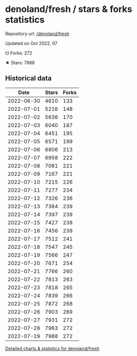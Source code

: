 # denoland/fresh / stars & forks statistics

Repository url: [/denoland/fresh](https://github.com/denoland/fresh)

Updated on Oct 2022, 07

☋ Forks: 272

★ Stars: 7988

## Historical data
| Date | Stars | Forks |
|------|-------|-------|
| 2022-06-30 | 4610 | 133 | 
| 2022-07-01 | 5216 | 148 | 
| 2022-07-02 | 5636 | 170 | 
| 2022-07-03 | 6040 | 187 | 
| 2022-07-04 | 6451 | 195 | 
| 2022-07-05 | 6571 | 199 | 
| 2022-07-06 | 6806 | 213 | 
| 2022-07-07 | 6958 | 222 | 
| 2022-07-08 | 7081 | 221 | 
| 2022-07-09 | 7167 | 221 | 
| 2022-07-10 | 7215 | 226 | 
| 2022-07-11 | 7277 | 234 | 
| 2022-07-12 | 7326 | 236 | 
| 2022-07-13 | 7364 | 239 | 
| 2022-07-14 | 7397 | 239 | 
| 2022-07-15 | 7427 | 238 | 
| 2022-07-16 | 7456 | 239 | 
| 2022-07-17 | 7512 | 241 | 
| 2022-07-18 | 7547 | 245 | 
| 2022-07-19 | 7566 | 247 | 
| 2022-07-20 | 7671 | 254 | 
| 2022-07-21 | 7766 | 260 | 
| 2022-07-22 | 7813 | 263 | 
| 2022-07-23 | 7818 | 265 | 
| 2022-07-24 | 7839 | 266 | 
| 2022-07-25 | 7872 | 268 | 
| 2022-07-26 | 7903 | 269 | 
| 2022-07-27 | 7931 | 272 | 
| 2022-07-28 | 7963 | 272 | 
| 2022-07-29 | 7988 | 272 | 


[Detailed charts & statistics for denoland/fresh](https://reviewgithub.com/rep/denoland/fresh)
